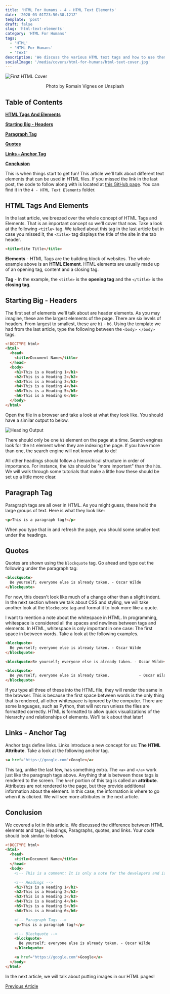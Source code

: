 ```yaml
---
title: 'HTML For Humans - 4 - HTML Text Elements'
date: '2020-03-01T23:50:38.121Z'
template: 'post'
draft: false
slug: 'html-text-elements'
category: 'HTML For Humans'
tags:
  - 'HTML'
  - 'HTML For Humans'
  - 'Text'
description: 'We discuss the various HTML text tags and how to use them.'
socialImage: '/media/covers/html-for-humans/html-text-cover.jpg'
---
```


![First HTML Cover](/media/covers/html-for-humans/html-text-cover.jpg)

<center>Photo by Romain Vignes on Unsplash</center>

## Table of Contents

**[HTML Tags And Elements](#html-tags-and-elements)**

**[Starting Big - Headers](#starting-big---headers)**

**[Paragraph Tag](#paragraph-tag)**

**[Quotes](#quotes)**

**[Links - Anchor Tag](#links---anchor-tag)**

**[Conclusion](#conclusion)**

This is when things start to get fun! This article we'll talk about different text elements that can be used in HTML files. If you missed the link in the last post, the code to follow along with is located at [this GitHub page](https://github.com/hawkeye2013/HTML-For-Humans). You can find it in the `4 - HTML Text Elements` folder.

## HTML Tags And Elements

In the last article, we breezed over the whole concept of HTML Tags and Elements. That is an important concept so we'll cover that now. Take a look at the following `<title>` tag. We talked about this tag in the last article but in case you missed it, the `<title>` tag displays the title of the site in the tab header.

```html
<title>Site Title</title>
```

**Elements** - HTML Tags are the building block of websites. The whole example above is an **HTML Element**. HTML elements are usually made up of an opening tag, content and a closing tag.

**Tag** - In the example, the `<title>` is the **opening tag** and the `</title>` is the **closing tag**.

## Starting Big - Headers

The first set of elements we'll talk about are header elements. As you may imagine, these are the largest elements of the page. There are six levels of headers. From largest to smallest, these are `h1` - `h6`. Using the template we had from the last article, type the following between the `<body> </body>` tags.

```html
<!DOCTYPE html>
<html>
  <head>
    <title>Document Name</title>
  </head>
  <body>
    <h1>This is a Heading 1</h1>
    <h2>This is a Heading 2</h2>
    <h3>This is a Heading 3</h3>
    <h4>This is a Heading 4</h4>
    <h5>This is a Heading 5</h5>
    <h6>This is a Heading 6</h6>
  </body>
</html>
```

Open the file in a browser and take a look at what they look like. You should have a similar output to below.

![Heading Output](/assets/html-text-elements/heading-output.png)

There should only be one `h1` element on the page at a time. Search engines look for the `h1` element when they are indexing the page. If you have more than one, the search engine will not know what to do!

All other headings should follow a hierarchical structure in order of importance. For instance, the `h2`s should be "more important" than the `h3`s. We will walk through some tutorials that make a little how these should be set up a little more clear.

## Paragraph Tag

Paragraph tags are all over in HTML. As you might guess, these hold the large groups of text. Here is what they look like:

```html
<p>This is a paragraph tag!</p>
```

When you type that in and refresh the page, you should some smaller text under the headings.

## Quotes

Quotes are shown using the `blockquote` tag. Go ahead and type out the following under the paragraph tag:

```html
<blockquote>
  Be yourself; everyone else is already taken. - Oscar Wilde
</blockquote>
```

For now, this doesn't look like much of a change other than a slight indent. In the next section where we talk about CSS and styling, we will take another look at the `blockquote` tag and format it to look more like a quote.

I want to mention a note about the whitespace in HTML. In programming, whitespace is considered all the spaces and newlines between tags and elements. In HTML, whitespace is only important in one case: The first space in between words. Take a look at the following examples.

<!-- prettier-ignore -->
```html
<blockquote>
  Be yourself; everyone else is already taken. - Oscar Wilde
</blockquote>

<blockquote>Be yourself; everyone else is already taken. - Oscar Wilde</blockquote>

<blockquote>
  Be yourself; everyone else is already taken.             - Oscar Wilde
</blockquote>
```

If you type all three of these into the HTML file, they will render the same in the browser. This is because the first space between words is the only thing that is rendered, all other whitespace is ignored by the computer. There are some languages, such as Python, that will not run unless the files are formatted correctly. HTML is formatted to allow quick visualizations of the hierarchy and relationships of elements. We'll talk about that later!

## Links - Anchor Tag

Anchor tags define links. Links introduce a new concept for us: **The HTML Attribute**. Take a look at the following anchor tag.

```html
<a href="https://google.com">Google</a>
```

This tag, unlike the last few, has something extra. The `<a>` and `</a>` work just like the paragraph tags above. Anything that is between those tags is rendered to the screen. The `href` portion of this tag is called an **attribute**. Attributes are not rendered to the page, but they provide additional information about the element. In this case, the information is where to go when it is clicked. We will see more attributes in the next article.

## Conclusion

We covered a lot in this article. We discussed the difference between HTML elements and tags, Headings, Paragraphs, quotes, and links. Your code should look similar to below.

```html
<!DOCTYPE html>
<html>
  <head>
    <title>Document Name</title>
  </head>
  <body>
    <!-- This is a comment: It is only a note for the developers and is ignored when running code -->

    <!-- Headings -->
    <h1>This is a Heading 1</h1>
    <h2>This is a Heading 2</h2>
    <h3>This is a Heading 3</h3>
    <h4>This is a Heading 4</h4>
    <h5>This is a Heading 5</h5>
    <h6>This is a Heading 6</h6>

    <!-- Paragraph Tags -->
    <p>This is a paragraph tag!</p>

    <!-- Blockquote -->
    <blockquote>
      Be yourself; everyone else is already taken. - Oscar Wilde
    </blockquote>

    <a href="https://google.com">Google</a>
  </body>
</html>
```

In the next article, we will talk about putting images in our HTML pages!

[Previous Article](/posts/html-for-humans/our-first-html-file)
